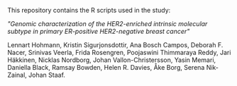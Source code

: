 This repository contains the R scripts used in the study:

*"Genomic characterization of the HER2-enriched intrinsic molecular subtype in primary ER-positive HER2-negative breast cancer"*

Lennart Hohmann, Kristin Sigurjonsdottir, Ana Bosch Campos, Deborah F. Nacer, Srinivas Veerla, Frida Rosengren, Poojaswini Thimmaraya Reddy, Jari Häkkinen, Nicklas Nordborg, Johan Vallon-Christersson, Yasin Memari, Daniella Black, Ramsay Bowden, Helen R. Davies, Åke Borg, Serena Nik-Zainal, Johan Staaf.
